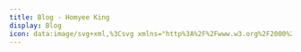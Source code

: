 ```yaml
---
title: Blog - Homyee King
display: Blog
icon: data:image/svg+xml,%3Csvg xmlns="http%3A%2F%2Fwww.w3.org%2F2000%2Fsvg" width="24" height="24" viewBox="0 0 24 24"%3E%3Cpath fill="currentColor" d="M12 22c-1.67 0-3.16-1.5-4.1-4.07c-.07-.2.03-.43.24-.49c.2-.08.42.03.49.23c.81 2.23 2.07 3.56 3.37 3.56c.94 0 1.87-.68 2.62-1.92a.386.386 0 0 1 .66.4C14.38 21.19 13.22 22 12 22m3.91-4.28a.36.36 0 0 1-.11-.02c-.21-.07-.3-.28-.26-.49c.46-1.4.68-3.03.68-4.71c0-3.85-1.25-7.26-3.03-8.36c-.25.36-.69.64-1.19.64c-.76 0-1.39-.62-1.39-1.39c0-.77.63-1.39 1.39-1.39c.77 0 1.4.61 1.41 1.37C15.53 4.5 17 8.21 17 12.5c0 1.75-.25 3.46-.72 4.95c-.05.16-.2.27-.37.27M12 2.77c-.34 0-.62.28-.62.62c0 .34.29.61.62.61c.35 0 .64-.27.64-.61c0-.34-.29-.62-.64-.62M4.08 18.54c-.77 0-1.4-.63-1.4-1.39c0-.49.26-.93.65-1.18c-.14-2.41 2.35-5.56 6.17-7.75c1.59-.9 3.25-1.55 4.82-1.88c.18-.05.41.08.45.29c.05.21-.08.42-.27.46c-1.5.32-3.09.94-4.6 1.8c-3.44 1.97-5.8 4.79-5.8 6.87c.76.01 1.4.63 1.4 1.39c0 .77-.65 1.39-1.42 1.39m0-2.01c-.34 0-.62.28-.62.62c0 .35.28.62.62.62s.63-.27.63-.62c0-.34-.29-.62-.63-.62m14.42-3.09c-.07 0-.16-.03-.23-.09a.393.393 0 0 1-.04-.55c1.54-1.8 2.07-3.54 1.41-4.66c-.47-.81-1.54-1.26-3.01-1.28c-.22 0-.39-.18-.38-.39c0-.21.18-.37.39-.38c1.75.02 3.06.61 3.67 1.66c.84 1.44.29 3.46-1.49 5.55c-.08.09-.19.14-.32.14m-2 5.46c-2 0-4.56-.74-7-2.13c-1.55-.89-2.93-1.98-4-3.14a.402.402 0 0 1 0-.55c.18-.14.42-.13.57.03c1.01 1.1 2.33 2.14 3.82 2.99c3.31 1.9 6.88 2.53 8.76 1.62c-.08-.17-.15-.37-.15-.57c0-.77.65-1.39 1.42-1.39c.77 0 1.4.62 1.4 1.39a1.396 1.396 0 0 1-2.15 1.17c-.7.39-1.61.58-2.67.58m3-1.27c.13.08.27.14.42.14a.619.619 0 1 0 0-1.24c-.35 0-.62.28-.62.62c0 .14.05.27.13.38c.04.02.07.06.07.1M4.46 12c-.13 0-.26-.08-.33-.2c-.9-1.55-1.05-2.99-.43-4.06c.84-1.44 2.88-1.98 5.61-1.49c.19.04.35.25.31.45c-.03.21-.23.35-.44.3C6.82 6.59 5 7 4.37 8.13c-.48.82-.33 1.98.43 3.28c.1.19.04.42-.15.53c-.06.03-.12.06-.19.06m7.75 1.4a.92.92 0 0 1-.4-1.8c.5-.1 1 .21 1.1.71c.09.49-.21.98-.7 1.09Z"%2F%3E%3C%2Fsvg%3E
---
```


<BlogList />
